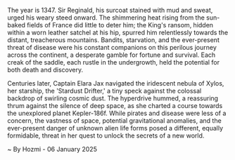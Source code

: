 
The year is 1347.  Sir Reginald, his surcoat stained with mud and sweat, urged his weary steed onward.  The shimmering heat rising from the sun-baked fields of France did little to deter him; the King's ransom, hidden within a worn leather satchel at his hip, spurred him relentlessly towards the distant, treacherous mountains. Bandits, starvation, and the ever-present threat of disease were his constant companions on this perilous journey across the continent, a desperate gamble for fortune and survival. Each creak of the saddle, each rustle in the undergrowth, held the potential for both death and discovery.

Centuries later, Captain Elara Jax navigated the iridescent nebula of Xylos, her starship, the 'Stardust Drifter,' a tiny speck against the colossal backdrop of swirling cosmic dust.  The hyperdrive hummed, a reassuring thrum against the silence of deep space, as she charted a course towards the unexplored planet Kepler-186f.  While pirates and disease were less of a concern, the vastness of space, potential gravitational anomalies, and the ever-present danger of unknown alien life forms posed a different, equally formidable, threat in her quest to unlock the secrets of a new world.

~ By Hozmi - 06 January 2025
